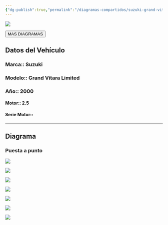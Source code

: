 ```yaml
---
{"dg-publish":true,"permalink":"/diagramas-compartidos/suzuki-grand-vitara-2000/"}
---
```


<img src="https://lh3.googleusercontent.com/d/137fl3TIZ0-PU8b-Pt0bsjclwHub_u78G" class="logo">

<a href="https://carrosgt.vercel.app/vehiculos/diagramas/"><button class="btn success">MAS DIAGRAMAS</button></a>

## Datos del Vehículo 

### Marca:: Suzuki
### Modelo:: Grand Vitara Limited
### Año:: 2000
#### Motor:: 2.5
#### Serie Motor:: 
---

## Diagrama
### Puesta a punto 
![](http://drive.google.com/uc?export=view&id=1Exu2ltmoaSbqquOJ1zW1oDl-hTqnxwvX)

![](http://drive.google.com/uc?export=view&id=1Efl9QSdwC2nnWz9CDlkfd3LgmZPpLakG)

![](http://drive.google.com/uc?export=view&id=1Ecwk9WLcPjIQ_fq7f-FBwgIlscqDRnSk)

![](http://drive.google.com/uc?export=view&id=1Ec_1d3bh3RRdiepiwkEYlXjBIwQqgvcl)

![](http://drive.google.com/uc?export=view&id=1EWZUPfVTp6CzBvmddvUk5Wu-umjryX9J)

![](http://drive.google.com/uc?export=view&id=1EWQhUxmjVwbgGbF8HsDcEGqJRSvCXSja)

![](http://drive.google.com/uc?export=view&id=1EOX2u3vKDxUIyz2zhaIENoDwWyuMpWVn)